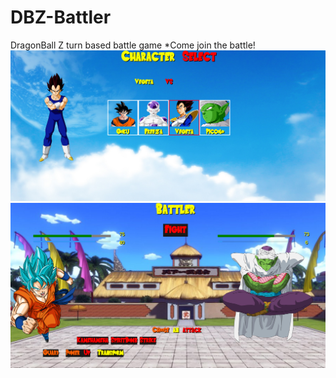 # DBZ-Battler
DragonBall Z turn based battle game 
*Come join the battle! 
![alt tag](https://raw.githubusercontent.com/010josh010/DBZ-Battler/master/assets/img/example_1.png)
![alt tag](https://raw.githubusercontent.com/010josh010/DBZ-Battler/master/assets/img/example_2.png)
